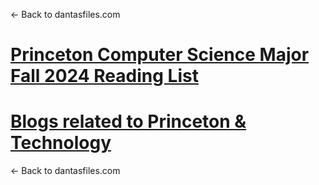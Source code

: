 ← Back to dantasfiles.com

# [Princeton Computer Science Major Fall 2024 Reading List](princeton-cs-major-reading-list-fall-2024)

# [Blogs related to Princeton & Technology](princeton-cs-blogs)

← Back to dantasfiles.com
